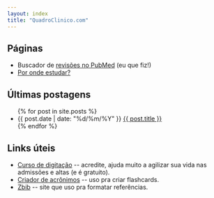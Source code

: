```yaml
---
layout: index
title: "QuadroClinico.com"
---
```


## Páginas

- Buscador de [revisões no PubMed](busca-pubmed) (eu que fiz!)
- [Por onde estudar?](fontes-estudo)

## Últimas postagens

<ul>
  {% for post in site.posts %}
      <li>
        <span>{{ post.date | date: "%d/%m/%Y" }}</span>
        <a href="{{ post.url }}">{{ post.title }}</a>
      </li>
  {% endfor %}
</ul>


## Links úteis

- [Curso de digitação](https://www.edclub.com/pt-BR/library/bosque-da-digitacao) -- acredite, ajuda muito a agilizar sua vida nas admissões e altas (e é gratuito).
- [Criador de acrônimos](https://remember.shinyapps.io/remember_shiny_tool/) -- uso pra criar flashcards.
- [Zbib](https://zbib.org/) -- site que uso pra formatar referências.